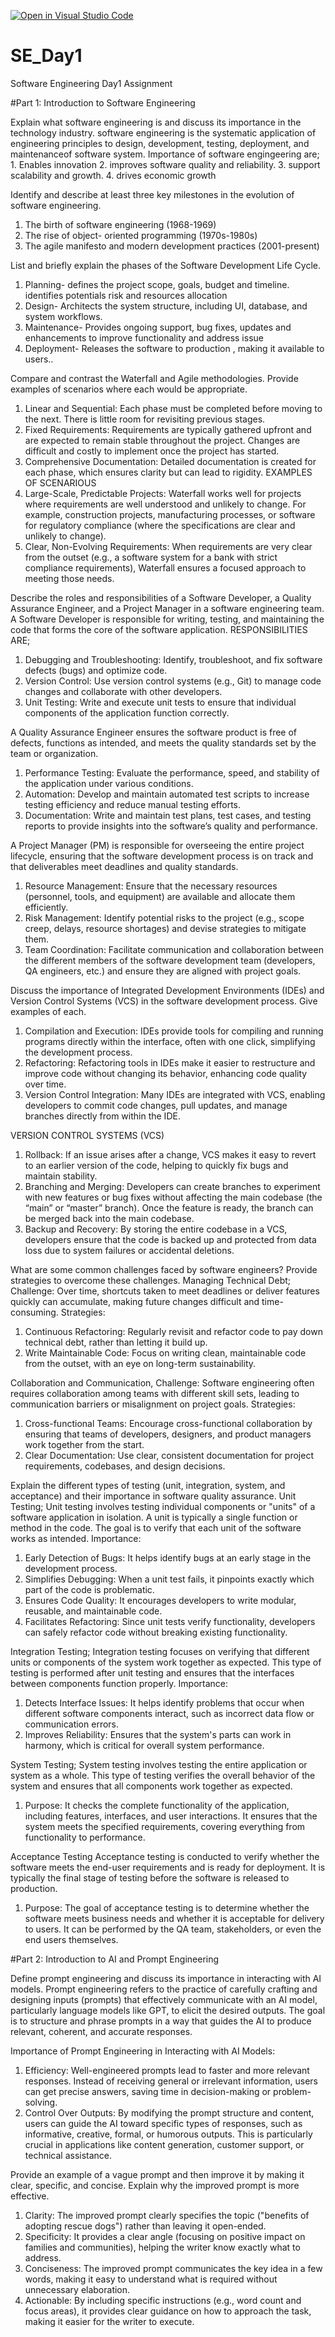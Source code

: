 [![Open in Visual Studio Code](https://classroom.github.com/assets/open-in-vscode-2e0aaae1b6195c2367325f4f02e2d04e9abb55f0b24a779b69b11b9e10269abc.svg)](https://classroom.github.com/online_ide?assignment_repo_id=18463353&assignment_repo_type=AssignmentRepo)
# SE_Day1
Software Engineering Day1 Assignment

#Part 1: Introduction to Software Engineering

Explain what software engineering is and discuss its importance in the technology industry.
software engineering is the systematic application of engineering principles to design, development, testing, deployment, and maintenanceof software system.
Importance of software engingeering are; 1. Enables innovation 2. improves software quality and reliability. 3. support scalability and growth. 4. drives economic growth

Identify and describe at least three key milestones in the evolution of software engineering.
1. The birth of software engineering (1968-1969)
2. The rise of object- oriented programming (1970s-1980s)
3. The agile manifesto and modern development practices (2001-present)


List and briefly explain the phases of the Software Development Life Cycle.
1. Planning- defines the project scope, goals, budget and timeline. identifies potentials risk and resources allocation
2. Design- Architects the system structure, including UI, database, and system workflows.
3. Maintenance- Provides ongoing support, bug fixes, updates and enhancements to improve functionality and address issue
4. Deployment- Releases the software to production , making it available to users..


Compare and contrast the Waterfall and Agile methodologies. Provide examples of scenarios where each would be appropriate.

1. Linear and Sequential: Each phase must be completed before moving to the next. There is little room for revisiting previous stages.
2. Fixed Requirements: Requirements are typically gathered upfront and are expected to remain stable throughout the project. Changes are difficult and costly to implement once the project has started.
3. Comprehensive Documentation: Detailed documentation is created for each phase, which ensures clarity but can lead to rigidity.
   EXAMPLES OF SCENARIOUS
1. Large-Scale, Predictable Projects: Waterfall works well for projects where requirements are well understood and unlikely to change. For example, construction projects, manufacturing processes, or software for regulatory compliance (where the specifications are clear and unlikely to change).
2. Clear, Non-Evolving Requirements: When requirements are very clear from the outset (e.g., a software system for a bank with strict compliance requirements), Waterfall ensures a focused approach to meeting those needs.


Describe the roles and responsibilities of a Software Developer, a Quality Assurance Engineer, and a Project Manager in a software engineering team.
 A Software Developer is responsible for writing, testing, and maintaining the code that forms the core of the software application.
RESPONSIBILITIES ARE;
1. Debugging and Troubleshooting: Identify, troubleshoot, and fix software defects (bugs) and optimize code.
2. Version Control: Use version control systems (e.g., Git) to manage code changes and collaborate with other developers.
3. Unit Testing: Write and execute unit tests to ensure that individual components of the application function correctly.

A Quality Assurance Engineer ensures the software product is free of defects, functions as intended, and meets the quality standards set by the team or organization.
1. Performance Testing: Evaluate the performance, speed, and stability of the application under various conditions.
2. Automation: Develop and maintain automated test scripts to increase testing efficiency and reduce manual testing efforts.
3. Documentation: Write and maintain test plans, test cases, and testing reports to provide insights into the software’s quality and performance.

A Project Manager (PM) is responsible for overseeing the entire project lifecycle, ensuring that the software development process is on track and that deliverables meet deadlines and quality standards.
1. Resource Management: Ensure that the necessary resources (personnel, tools, and equipment) are available and allocate them efficiently.
2. Risk Management: Identify potential risks to the project (e.g., scope creep, delays, resource shortages) and devise strategies to mitigate them.
3. Team Coordination: Facilitate communication and collaboration between the different members of the software development team (developers, QA engineers, etc.) and ensure they are aligned with project goals.

Discuss the importance of Integrated Development Environments (IDEs) and Version Control Systems (VCS) in the software development process. Give examples of each.
1. Compilation and Execution: IDEs provide tools for compiling and running programs directly within the interface, often with one click, simplifying the development process.
2. Refactoring: Refactoring tools in IDEs make it easier to restructure and improve code without changing its behavior, enhancing code quality over time.
3. Version Control Integration: Many IDEs are integrated with VCS, enabling developers to commit code changes, pull updates, and manage branches directly from within the IDE.

VERSION CONTROL SYSTEMS (VCS)
1. Rollback: If an issue arises after a change, VCS makes it easy to revert to an earlier version of the code, helping to quickly fix bugs and maintain stability.
2. Branching and Merging: Developers can create branches to experiment with new features or bug fixes without affecting the main codebase (the “main” or “master” branch). Once the feature is ready, the branch can be merged back into the main codebase.
3. Backup and Recovery: By storing the entire codebase in a VCS, developers ensure that the code is backed up and protected from data loss due to system failures or accidental deletions.

What are some common challenges faced by software engineers? Provide strategies to overcome these challenges.
Managing Technical Debt;
Challenge: Over time, shortcuts taken to meet deadlines or deliver features quickly can accumulate, making future changes difficult and time-consuming.
Strategies:
1. Continuous Refactoring: Regularly revisit and refactor code to pay down technical debt, rather than letting it build up.
2. Write Maintainable Code: Focus on writing clean, maintainable code from the outset, with an eye on long-term sustainability.

Collaboration and Communication,
Challenge: Software engineering often requires collaboration among teams with different skill sets, leading to communication barriers or misalignment on project goals.
Strategies:
1. Cross-functional Teams: Encourage cross-functional collaboration by ensuring that teams of developers, designers, and product managers work together from the start.
2. Clear Documentation: Use clear, consistent documentation for project requirements, codebases, and design decisions.

Explain the different types of testing (unit, integration, system, and acceptance) and their importance in software quality assurance.
Unit Testing;
Unit testing involves testing individual components or "units" of a software application in isolation. A unit is typically a single function or method in the code. The goal is to verify that each unit of the software works as intended.
Importance:
1. Early Detection of Bugs: It helps identify bugs at an early stage in the development process.
2. Simplifies Debugging: When a unit test fails, it pinpoints exactly which part of the code is problematic.
3. Ensures Code Quality: It encourages developers to write modular, reusable, and maintainable code.
4. Facilitates Refactoring: Since unit tests verify functionality, developers can safely refactor code without breaking existing functionality.

Integration Testing;
Integration testing focuses on verifying that different units or components of the system work together as expected. This type of testing is performed after unit testing and ensures that the interfaces between components function properly.
Importance:
1. Detects Interface Issues: It helps identify problems that occur when different software components interact, such as incorrect data flow or communication errors.
2. Improves Reliability: Ensures that the system's parts can work in harmony, which is critical for overall system performance.

System Testing;
System testing involves testing the entire application or system as a whole. This type of testing verifies the overall behavior of the system and ensures that all components work together as expected.
1. Purpose: It checks the complete functionality of the application, including features, interfaces, and user interactions. It ensures that the system meets the specified requirements, covering everything from functionality to performance.

Acceptance Testing
Acceptance testing is conducted to verify whether the software meets the end-user requirements and is ready for deployment. It is typically the final stage of testing before the software is released to production.
1. Purpose: The goal of acceptance testing is to determine whether the software meets business needs and whether it is acceptable for delivery to users. It can be performed by the QA team, stakeholders, or even the end users themselves.

#Part 2: Introduction to AI and Prompt Engineering


Define prompt engineering and discuss its importance in interacting with AI models.
Prompt engineering refers to the practice of carefully crafting and designing inputs (prompts) that effectively communicate with an AI model, particularly language models like GPT, to elicit the desired outputs. The goal is to structure and phrase prompts in a way that guides the AI to produce relevant, coherent, and accurate responses.

Importance of Prompt Engineering in Interacting with AI Models:
1. Efficiency: Well-engineered prompts lead to faster and more relevant responses. Instead of receiving general or irrelevant information, users can get precise answers, saving time in decision-making or problem-solving.
2. Control Over Outputs: By modifying the prompt structure and content, users can guide the AI toward specific types of responses, such as informative, creative, formal, or humorous outputs. This is particularly crucial in applications like content generation, customer support, or technical assistance.

Provide an example of a vague prompt and then improve it by making it clear, specific, and concise. Explain why the improved prompt is more effective.
1. Clarity: The improved prompt clearly specifies the topic ("benefits of adopting rescue dogs") rather than leaving it open-ended.
2. Specificity: It provides a clear angle (focusing on positive impact on families and communities), helping the writer know exactly what to address.
3. Conciseness: The improved prompt communicates the key idea in a few words, making it easy to understand what is required without unnecessary elaboration.
4. Actionable: By including specific instructions (e.g., word count and focus areas), it provides clear guidance on how to approach the task, making it easier for the writer to execute.
